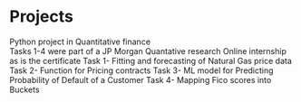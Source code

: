 # Projects
Python project in Quantitative finance  
Tasks 1-4 were part of a JP Morgan Quantative research Online internship as is the certificate 
Task 1- Fitting and forecasting of Natural Gas price data 
Task 2- Function for Pricing contracts 
Task 3- ML model for Predicting Probability of Default of a Customer
Task 4- Mapping Fico scores into Buckets 
